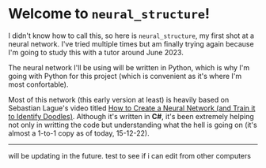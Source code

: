 # Welcome to `neural_structure`!

I didn't know how to call this, so here is `neural_structure`, my first shot at a neural network. I've tried multiple times but am finally trying again because I'm going to study this with a tutor around June 2023.

The neural network I'll be using will be written in Python, which is why I'm going with Python for this project (which is convenient as it's where I'm most confortable).

Most of this network (this early version at least) is heavily based on Sebastian Lague's video titled [How to Create a Neural Network (and Train it to Identify Doodles)](https://www.youtube.com/watch?v=hfMk-kjRv4c). Although it's written in **C#**, it's been extremely helping not only in writting the code but understanding what the hell is going on (it's almost a 1-to-1 copy as of today, 15-12-22).

---

will be updating in the future.
test to see if i can edit from other computers
